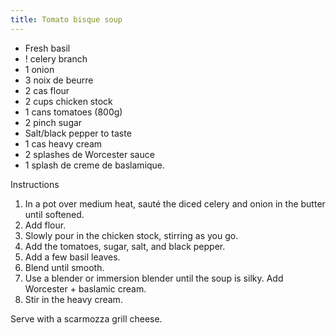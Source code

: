 ```yaml
---
title: Tomato bisque soup
---
```


- Fresh basil
- ! celery branch
- 1 onion
- 3 noix de beurre
- 2 cas flour
- 2 cups chicken stock
- 1 cans tomatoes (800g)
- 2 pinch sugar
- Salt/black pepper to taste
- 1 cas heavy cream
- 2 splashes de Worcester sauce
- 1 splash de creme de baslamique.

Instructions

1. In a pot over medium heat, sauté the diced celery and onion in the butter until softened.
1. Add flour.
1. Slowly pour in the chicken stock, stirring as you go.
1. Add the tomatoes, sugar, salt, and black pepper.
1. Add a few basil leaves.
1. Blend until smooth.
1. Use a blender or immersion blender until the soup is silky. Add Worcester + baslamic cream.
1. Stir in the heavy cream.

Serve with a scarmozza grill cheese.
